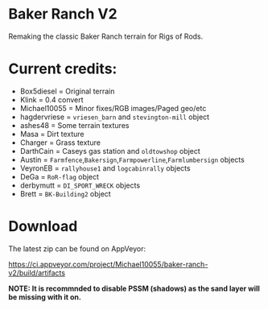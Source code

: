# Baker Ranch V2

Remaking the classic Baker Ranch terrain for Rigs of Rods.

# Current credits:

- Box5diesel = Original terrain
- Klink = 0.4 convert 
- Michael10055 = Minor fixes/RGB images/Paged geo/etc
- hagdervriese = `vriesen_barn` and `stevington-mill` object
- ashes48 = Some terrain textures
- Masa = Dirt texture
- Charger = Grass texture
- DarthCain = Caseys gas station and `oldtowshop` object
- Austin = `Farmfence`,`Bakersign`,`Farmpowerline`,`Farmlumbersign` objects 
- VeyronEB = `rallyhouse1` and `logcabinrally` objects
- DeGa = `RoR-flag` object
- derbymutt = `DI_SPORT_WRECK` objects
- Brett = `BK-Building2` object


# Download

The latest zip can be found on AppVeyor: 

https://ci.appveyor.com/project/Michael10055/baker-ranch-v2/build/artifacts

**NOTE: It is recommnded to disable PSSM (shadows) as the sand layer will be missing with it on.**
